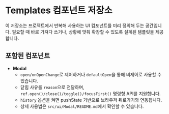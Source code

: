# Templates 컴포넌트 저장소

이 저장소는 프로젝트에서 반복해 사용하는 UI 컴포넌트를 미리 정의해 두는 공간입니다. 필요할 때 바로 가져다 쓰거나, 상황에 맞춰 확장할 수 있도록 설계된 템플릿을 제공합니다.

## 포함된 컴포넌트

- **Modal**  
  - `open/onOpenChange`로 제어하거나 `defaultOpen`을 통해 비제어로 사용할 수 있습니다.  
  - 닫힘 사유를 `reason`으로 전달하며, `ref.open()/close()/toggle()/focusFirst()` 명령형 API를 지원합니다.  
  - `history` 옵션을 켜면 pushState 기반으로 브라우저 뒤로가기와 연동됩니다.  
  - 상세 사용법은 `src/ui/Modal/README.md`에서 확인할 수 있습니다.

